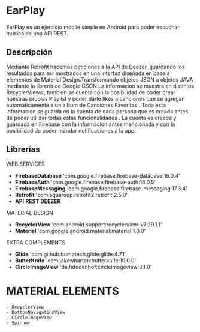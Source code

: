 # EarPlay

EarPlay es un ejercicio mobile simple en Android para poder escuchar musica de una API REST.

## Descripción

Mediante Retrofit hacemos peticiones a la API de Deezer, guardando los resultados para ser mostrados en una interfaz diseñada en base 
a elementos de Material Design.Transformando objetos JSON a objetos JAVA mediante la librería de Google GSON.La informacion se muestra en 
distintos RecyclerViews , tambien se cuenta con la posibilidad de poder crear nuestras propias Playlist y poder darle likes a canciones que 
se agregan automaticamente a un album de Canciones Favoritas . Toda esta informacion se guarda en la cuenta de cada persona que es creada antes
de poder utilizar todas estas funcionalidades . La cuenta es creada y guardada en Firebase con la informacion antes mencionada y con la 
posibilidad de poder mandar notificaciones a la app.

## Librerías

WEB SERVICES

  * **FirebaseDatabase**  'com.google.firebase:firebase-database:16.0.4'
  * **FirebaseAuth**      'com.google.firebase:firebase-auth:16.0.5'
  * **FirebaseMessaging** 'com.google.firebase:firebase-messaging:17.3.4'
  * **Retrofit**          'com.squareup.retrofit2:retrofit:2.5.0'
  * **API** **REST** **DEEZER** 
   
MATERIAL DESIGN

  * **RecyclerView**   'com.android.support:recyclerview-v7:29.1.1'
  * **Material**     'com.google.android.material:material:1.0.0'
  
   
EXTRA COMPLEMENTS
   
  * **Glide**            'com.github.bumptech.glide:glide:4.7.1'
  * **ButterKnife**      'com.jakewharton:butterknife:10.0.0'
  * **CircleImageView**  'de.hdodenhof:circleimageview:3.1.0'
 
# MATERIAL ELEMENTS

    - RecyclerView
    - BottomNavigationView
    - CircleImageView
    - Spinner
    

